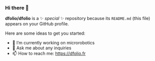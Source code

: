 ### Hi there 👋

**dfolio/dfolio** is a ✨ _special_ ✨ repository because its `README.md` (this file) appears on your GitHub profile.

Here are some ideas to get you started:

- 🔭 I’m currently working on microrobotics
- 💬 Ask me about any inquiries
- 📫 How to reach me: <https://dfolio.fr>
